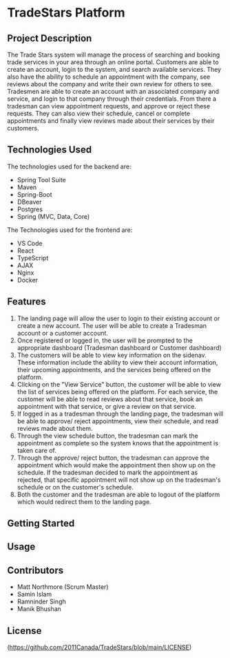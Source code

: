 # TradeStars Platform

## Project Description 

The Trade Stars system will manage the process of searching and booking trade services in your area through an online portal. Customers are able to create an 
account, login to the system, and search available services. They also have the ability to schedule an appointment with the company, see reviews about the
 company and write their own review for others to see. Tradesmen are able to create an account with an associated company and service, and login to that 
company through their credentials. From there a tradesman can view appointment requests, and approve or reject these requests. They can also view their 
schedule, cancel or complete appointments and finally view reviews made about their services by their customers.

## Technologies Used

The technologies used for the backend are: 
* Spring Tool Suite
* Maven
* Spring-Boot
* DBeaver
* Postgres
* Spring (MVC, Data, Core)

The Technologies used for the frontend are:
* VS Code
* React
* TypeScript
* AJAX
* Nginx
* Docker

## Features 

1. The landing page will allow the user to login to their existing account or create a new account. The user will be able to create a Tradesman
account or a customer account. 
2. Once registered or logged in, the user will be prompted to the appropriate dashboard (Tradesman dashboard or Customer dashboard)
3. The customers will be able to view key information on the sidenav. These information include the ability to view their account information,
their upcoming appointments, and the services being offered on the platform.
4. Clicking on the "View Service" button, the customer will be able to view the list of services being offered on the platform. For each 
service, the customer will be able to read reviews about that service, book an appointment with that service, or give a review on that service.
5. If logged in as a tradesman through the landing page, the tradesman will be able to approve/ reject appointments, view their schedule, and 
read reviews made about them.
6. Through the view schedule button, the tradesman can mark the appointment as complete so the system knows that the appointment is taken care of.
7. Through the approve/ reject button, the tradesman can approve the appointment which would make the appointment then show up on the schedule.
If the tradesman decided to mark the appointment as rejected, that specific appointment will not show up on the tradesman's schedule or on the 
customer's schedule.
8. Both the customer and the tradesman are able to logout of the platform which would redirect them to the landing page.


## Getting Started 

## Usage



## Contributors

* Matt Northmore (Scrum Master)
* Samin Islam
* Ramninder Singh
* Manik Bhushan

## License
(<https://github.com/2011Canada/TradeStars/blob/main/LICENSE>)
